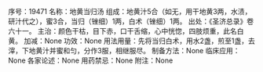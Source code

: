序号：19471
名称：地黄当归汤
组成：地黄汁5合（如无，用干地黄3两，水渍，研汁代之），蜜3合，当归（锉细）1两，白术（锉细）1两。
出处：《圣济总录》卷六十一。
主治：颜色干枯，目下赤，口干舌缩，心中恍惚，四肢烦重，此名白黄。
加减：None
功效：None
用法用量：先将当归白术，用水2盏，煎至1盏，去滓，下地黄汁并蜜和匀，分作3服，相继服尽。
制备方法：None
临床应用：None
各家论述：None
用药禁忌：None
附注：None

